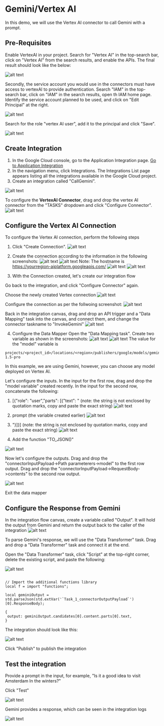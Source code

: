 # Gemini/Vertex AI

In this demo, we will use the Vertex AI connector to call Gemini with a prompt.

## Pre-Requisites

Enable VertexAI in your project. Search for "Vertex AI" in the top-search bar, click on "Vertex AI" from the search results, and enable the APIs. The final result should look like the below:

![alt text](images/VertexAIAPIs.png)

Secondly, the service account you would use in the connectors must have access to vertexAI to provide authentication. Search "IAM" in the top-search bar, click on "IAM" in the search results, open th IAM home page. Identify the service account planned to be used, and click on "Edit Principal" at the right. 

![alt text](images/EditServiceAccount.png)

Search for the role "vertex AI user", add it to the principal and click "Save".

![alt text](images/EditServiceAccount2.png)


## Create Integration

1. In the Google Cloud console, go to the Application Integration page. [Go to Application Integration](https://console.cloud.google.com/integrations)
2. In the navigation menu, click Integrations. The Integrations List page appears listing all the integrations available in the Google Cloud project.
3. Create an integration called "CallGemini".

![alt text](images/CreateIntegration.png)

To configure the **VertexAI Connector**, drag and drop the vertex AI connector from the "TASKS" dropdown and click "Configure Connector".
![alt text](images/VertexAIConnector.png)


## Configure the Vertex AI Connection

To configure the Vertex AI connection, perform the following steps
1. Click "Create Connection".
![alt text](images/ConnectorCreation1.png)

2. Create the connection according to the information in the following screenshots:
![alt text](images/ConnectorCreation2.png)
![alt text](images/ConnectorCreation3.png)
Note: The hostname is https://yourregion-aiplatform.googleapis.com/
![alt text](images/ConnectorCreation4.png)
![alt text](images/ConnectorCreation5.png)

3.  With the Connection created, let's create our integration flow

Go back to the integration, and click "Configure Connector" again. 

Choose the newly created Vertex connection
![alt text](images/ConnectorCreation6.png)

Configure the connection as per the follwoing screenshot:
![alt text](images/ConnectorCreation7.png)

Back in the integration canvas, drag and drop an API trigger and a "Data Mapping" task into the canvas, and connect them, and change the connector taskname to "InvokeGemini"
![alt text](images/IntegrationCreation1.png)

4.  Configure the Data Mapper
Open the "Data Mapping task". Create two variable as shown in the screenshots:
![alt text](images/CreateIntegration2.png)
![alt text](images/CreateIntegration4.png)
The value for the "model" variable is 
```
projects/<project_id>/locations/<region>/publishers/google/models/gemini-1.5-pro
```
In this example, we are using Gemini, however, you can choose any model deployed on Vertex AI.



Let's configure the inputs.
In the input for the first row, drag and drop the "model variable" created recently. 
In the input for the second row, concatenate the following: 
1. [{"role": "user","parts": [{"text": " (note: the string is not enclosed by quotation marks, copy and paste the exact string)
![alt text](images/Mapping1.png)

2. prompt (the variable created earlier)
![alt text](images/Mapping2.png)


3. "}]}] (note: the string is not enclosed by quotation marks, copy and paste the exact string)
![alt text](images/Mapping4.png)

4. Add the function "TO_JSON()"

![alt text](images/Mapping5.png)

Now let's configure the outputs. Drag and drop the "connectorInputPayload->Path parameterers->model" to the first row output. Drag and drop the "connectorInputPayload->RequestBody->contents" to the second row output.

![alt text](images/CreateIntegration3.png)

Exit the data mapper

## Configure the Response from Gemini

In the integration flow canvas, create a variable called "Output". It will hold the output from Gemini and return the output back to the caller of the integration
![alt text](images/CreateIntegration6.png)

To parse Gemini's response, we will use the "Data Transformer" task. Drag and drop a "Data Transformer" task and connect it at the end.

Open the "Data Transformer" task, click "Script" at the top-right corner, delete the existing script, and paste the following:

![alt text](images/CreateIntegration8.png)

```

// Import the additional functions library
local f = import "functions";

local geminiOutput = std.parseJson(std.extVar('`Task_1_connectorOutputPayload`')[0].ResponseBody);

{
 output: geminiOutput.candidates[0].content.parts[0].text,
}

```

The integration should look like this:

![alt text](images/FinalIntegration.png)

Click "Publish" to publish the integration

## Test the integration

Provide a prompt in the input, for example, "Is it a good idea to visit Amsterdam In the winters?"

Click "Test"


![alt text](images/Test1.png)

Gemini provides a response, which can be seen in the integration logs

![alt text](images/Test2.png)
